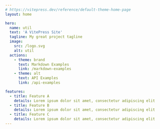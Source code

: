 ```yaml
---
# https://vitepress.dev/reference/default-theme-home-page
layout: home

hero:
  name: util
  text: 'A VitePress Site'
  tagline: My great project tagline
  image:
    src: /logo.svg
    alt: util
  actions:
    - theme: brand
      text: Markdown Examples
      link: /markdown-examples
    - theme: alt
      text: API Examples
      link: /api-examples

features:
  - title: Feature A
    details: Lorem ipsum dolor sit amet, consectetur adipiscing elit
  - title: Feature B
    details: Lorem ipsum dolor sit amet, consectetur adipiscing elit
  - title: Feature C
    details: Lorem ipsum dolor sit amet, consectetur adipiscing elit
---
```

